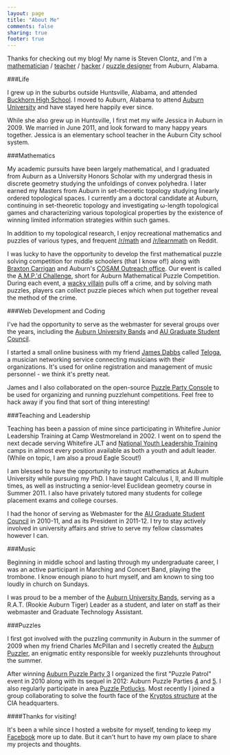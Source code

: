 ```yaml
---
layout: page
title: "About Me"
comments: false
sharing: true
footer: true
---
```


Thanks for checking out my blog! My name is Steven Clontz, and I'm a [mathematician](http://math.auburn.edu)  / [teacher](http://math.auburn.edu) / [hacker](http://en.wikipedia.org/wiki/Hacker_(programmer_subculture)) / [puzzle designer](http://auburnpuzzleparty.wikia.com) from Auburn, Alabama.

###Life

I grew up in the suburbs outside Huntsville, Alabama, and attended [Buckhorn High School](http://www.madison.k12.al.us/buckhorn/website/). I moved to Auburn, Alabama to attend [Auburn University](http://auburn.edu) and have stayed here happily ever since.

While she also grew up in Huntsville, I first met my wife Jessica in Auburn in 2009. We married in June 2011, and look forward to many happy years together. Jessica is an elementary school teacher in the Auburn City school system.

###Mathematics

My academic pursuits have been largely mathematical, and I graduated from Auburn as a University Honors Scholar with my undergrad thesis in discrete geometry studying the unfoldings of convex polyhedra. I later earned my Masters from Auburn in set-theoretic topology studying linearly ordered topological spaces. I currently am a doctoral candidate at Auburn, continuing in set-theoretic topology and investigating ω-length topological games and characterizing various topological properties by the existence of winning limited information strategies within such games.

In addition to my topological research, I enjoy recreational mathematics and puzzles of various types, and frequent [/r/math](http://reddit.com/r/math/) and [/r/learnmath](http://reddit.com/r/learnmath/) on Reddit.

I was lucky to have the opportunity to develop the first mathematical puzzle solving competition for middle schoolers (that I know of!) along with [Braxton Carrigan](https://www.southernct.edu/search/directories/profile/?id=49445) and Auburn's [COSAM Outreach office](http://www.auburn.edu/cosam/departments/outreach/). Our event is called the [A.M.P.'d Challenge](http://www.auburn.edu/cosam/departments/outreach/programs/AMPd/index.htm), short for Auburn Mathematical Puzzle Competition. During each event, a [wacky villain](https://www.youtube.com/watch?v=zWh-5RBg4Z8) pulls off a crime, and by solving math puzzles, players can collect puzzle pieces which when put together reveal the method of the crime. 

###Web Development and Coding

I've had the opportunity to serve as the webmaster for several groups over the years, including the [Auburn University Bands](http://band.auburn.edu) and [AU Graduate Student Council](http://auburn.edu/gsc/).

I started a small online business with my friend [James Dabbs](http://jdabbs.com) called [Teloga](http://teloga.com), a musician networking service connecting musicians with their organizations. It's used for online registration and management of music personnel - we think it's pretty neat.

James and I also collaborated on the open-source [Puzzle Party Console](https://github.com/jamesdabbs/puzzle-console) to be used for organizing and running puzzlehunt competitions. Feel free to hack away if you find that sort of thing interesting!

###Teaching and Leadership

Teaching has been a passion of mine since participating in Whitefire Junior Leadership Training at Camp Westmoreland in 2002. I went on to spend the next decade serving Whitefire JLT and [National Youth Leadership Training](http://en.wikipedia.org/wiki/National_Youth_Leadership_Training) camps in almost every position available as both a youth and adult leader. (While on topic, I am also a proud Eagle Scout!)

I am blessed to have the opportunity to instruct mathematics at Auburn University while pursuing my PhD. I have taught Calculus I, II, and III multiple times, as well as instructing a senior-level Euclidean geometry course in Summer 2011. I also have privately tutored many students for college placement exams and college courses.

I had the honor of serving as Webmaster for the [AU Graduate Student Council](http://auburn.edu/gsc/) in 2010-11, and as its President in 2011-12. I try to stay actively involved in university affairs and strive to serve my fellow classmates however I can.

###Music

Beginning in middle school and lasting through my undergraduate career, I was an active participant in Marching and Concert Band, playing the trombone. I know enough piano to hurt myself, and am known to sing too loudly in church on Sundays.

I was proud to be a member of the [Auburn University Bands](http://band.auburn.edu), serving as a R.A.T. (Rookie Auburn Tiger) Leader as a student, and later on staff as their webmaster and Graduate Technology Assistant.

###Puzzles

I first got involved with the puzzling community in Auburn in the summer of 2009 when my friend Charles McPillan and I secretly created the [Auburn Puzzler](http://auburnpuzzleparty.wikia.com/wiki/Auburn_Puzzler), an enigmatic entity responsible for weekly puzzlehunts throughout the summer.

After winning [Auburn Puzzle Party 3](http://auburnpuzzleparty.wikia.com/wiki/APP3) I organized the first "Puzzle Patrol" event in 2010 along with its sequel in 2012: Auburn Puzzle Parties [4](http://auburnpuzzleparty.wikia.com/wiki/APP4) and [5](http://auburnpuzzleparty.wikia.com/wiki/APP5). I also regularly participate in area [Puzzle Potlucks](http://auburnpuzzleparty.wikia.com/wiki/PP2). Most recently I joined a group collaborating to solve the fourth face of the [Kryptos structure](http://en.wikipedia.org/wiki/Kryptos) at the CIA headquarters.

####Thanks for visiting!

It's been a while since I hosted a website for myself, tending to keep my [Facebook](http://facebook.com/stevenclontz) more up to date. But it can't hurt to have my own place to share my projects and thoughts.